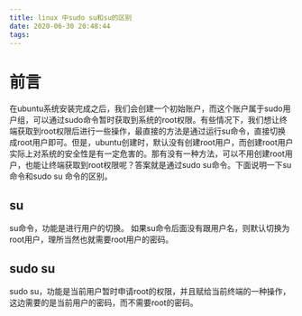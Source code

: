 ```yaml
---
title: linux 中sudo su和su的区别
date: 2020-06-30 20:48:44
tags:
---
```


# 前言
在ubuntu系统安装完成之后，我们会创建一个初始账户，而这个账户属于sudo用户组，可以通过sudo命令暂时获取到系统的root权限。有些情况下，我们想让终端获取到root权限后进行一些操作，最直接的方法是通过运行su命令，直接切换成root用户即可。但是，ubuntu创建时，默认没有创建root用户，而创建root用户实际上对系统的安全性是有一定危害的。那有没有一种方法，可以不用创建root用户，也能让终端获取到root权限呢？答案就是通过sudo su命令。下面说明一下su命令和sudo su 命令的区别。

## su
su命令，功能是进行用户的切换。
如果su命令后面没有跟用户名，则默认切换为root用户，理所当然也就需要root用户的密码。

## sudo su
sudo su，功能是当前用户暂时申请root的权限，并且赋给当前终端的一种操作，这边需要的是当前用户的密码，而不需要root的密码。
